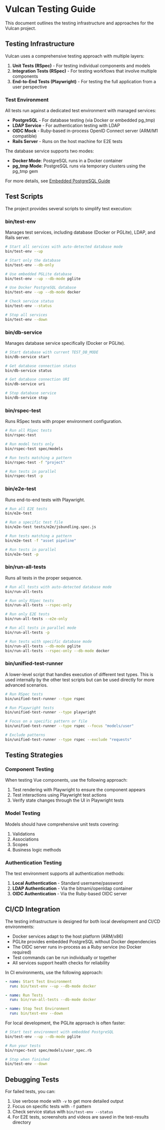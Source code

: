 # Vulcan Testing Guide

This document outlines the testing infrastructure and approaches for the Vulcan project.

## Testing Infrastructure

Vulcan uses a comprehensive testing approach with multiple layers:

1. **Unit Tests (RSpec)** - For testing individual components and models
2. **Integration Tests (RSpec)** - For testing workflows that involve multiple components
3. **End-to-End Tests (Playwright)** - For testing the full application from a user perspective

### Test Environment

All tests run against a dedicated test environment with managed services:

- **PostgreSQL** - For database testing (via Docker or embedded pg_tmp)
- **LDAP Service** - For authentication testing with LDAP
- **OIDC Mock** - Ruby-based in-process OpenID Connect server (ARM/M1 compatible)
- **Rails Server** - Runs on the host machine for E2E tests

The database service supports two modes:
- **Docker Mode**: PostgreSQL runs in a Docker container
- **pg_tmp Mode**: PostgreSQL runs via temporary clusters using the pg_tmp gem

For more details, see [Embedded PostgreSQL Guide](docs/pg-tmp-integration.md)

## Test Scripts

The project provides several scripts to simplify test execution:

### bin/test-env

Manages test services, including database (Docker or PGLite), LDAP, and Rails server.

```bash
# Start all services with auto-detected database mode
bin/test-env --up

# Start only the database
bin/test-env --db-only

# Use embedded PGLite database
bin/test-env --up --db-mode pglite

# Use Docker PostgreSQL database
bin/test-env --up --db-mode docker

# Check service status
bin/test-env --status

# Stop all services
bin/test-env --down
```

### bin/db-service

Manages database service specifically (Docker or PGLite).

```bash
# Start database with current TEST_DB_MODE
bin/db-service start

# Get database connection status
bin/db-service status

# Get database connection URI
bin/db-service uri

# Stop database service
bin/db-service stop
```

### bin/rspec-test

Runs RSpec tests with proper environment configuration.

```bash
# Run all RSpec tests
bin/rspec-test

# Run model tests only
bin/rspec-test spec/models

# Run tests matching a pattern
bin/rspec-test -f "project"

# Run tests in parallel
bin/rspec-test -p
```

### bin/e2e-test

Runs end-to-end tests with Playwright.

```bash
# Run all E2E tests
bin/e2e-test

# Run a specific test file
bin/e2e-test tests/e2e/jsbundling.spec.js

# Run tests matching a pattern
bin/e2e-test -f "asset pipeline"

# Run tests in parallel
bin/e2e-test -p
```

### bin/run-all-tests

Runs all tests in the proper sequence.

```bash
# Run all tests with auto-detected database mode
bin/run-all-tests

# Run only RSpec tests
bin/run-all-tests --rspec-only

# Run only E2E tests
bin/run-all-tests --e2e-only

# Run all tests in parallel mode
bin/run-all-tests -p

# Run tests with specific database mode
bin/run-all-tests --db-mode pglite
bin/run-all-tests --rspec-only --db-mode docker
```

### bin/unified-test-runner

A lower-level script that handles execution of different test types. This is used internally by the other test scripts but can be used directly for more advanced scenarios.

```bash
# Run RSpec tests
bin/unified-test-runner --type rspec

# Run Playwright tests
bin/unified-test-runner --type playwright

# Focus on a specific pattern or file
bin/unified-test-runner --type rspec --focus "models/user"

# Exclude patterns
bin/unified-test-runner --type rspec --exclude "requests"
```

## Testing Strategies

### Component Testing

When testing Vue components, use the following approach:

1. Test rendering with Playwright to ensure the component appears
2. Test interactions using Playwright test actions
3. Verify state changes through the UI in Playwright tests

### Model Testing

Models should have comprehensive unit tests covering:

1. Validations
2. Associations
3. Scopes
4. Business logic methods

### Authentication Testing

The test environment supports all authentication methods:

1. **Local Authentication** - Standard username/password
2. **LDAP Authentication** - Via the bitnami/openldap container
3. **OIDC Authentication** - Via the Ruby-based OIDC server

## CI/CD Integration

The testing infrastructure is designed for both local development and CI/CD environments:

- Docker services adapt to the host platform (ARM/x86)
- PGLite provides embedded PostgreSQL without Docker dependencies
- The OIDC server runs in-process as a Ruby service (no Docker required)
- Test commands can be run individually or together
- All services support health checks for reliability

In CI environments, use the following approach:

```yaml
- name: Start Test Environment
  run: bin/test-env --up --db-mode docker

- name: Run Tests
  run: bin/run-all-tests --db-mode docker

- name: Stop Test Environment
  run: bin/test-env --down
```

For local development, the PGLite approach is often faster:

```bash
# Start test environment with embedded PostgreSQL
bin/test-env --up --db-mode pglite

# Run your tests
bin/rspec-test spec/models/user_spec.rb

# Stop when finished
bin/test-env --down
```

## Debugging Tests

For failed tests, you can:

1. Use verbose mode with `-v` to get more detailed output
2. Focus on specific tests with `-f` pattern
3. Check service status with `bin/test-env --status`
4. For E2E tests, screenshots and videos are saved in the test-results directory